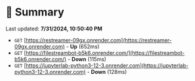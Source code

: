 # 📖 Summary
Last updated: **7/31/2024, 10:50:40 PM**

- `GET` [https://restreamer-09gx.onrender.com](https://restreamer-09gx.onrender.com) - **Up** (652ms)
- `GET` [https://filestreambot-b5k6.onrender.com/](https://filestreambot-b5k6.onrender.com/) - **Down** (115ms)
- `GET` [https://jupyterlab-python3-12-3.onrender.com](https://jupyterlab-python3-12-3.onrender.com) - **Down** (128ms)
